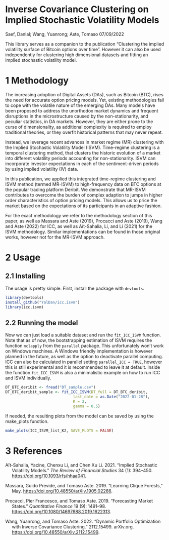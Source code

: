Inverse Covariance Clustering on Implied Stochastic Volatility Models
================
Saef, Danial; Wang, Yuanrong; Aste, Tomaso
07/09/2022

This library serves as a companion to the publication “Clustering the
implied volatility surface of Bitcoin options over time”. However it can
also be used independently for clustering high dimensional datasets and
fitting an implied stochastic volatility model.

# 1 Methodology

The increasing adoption of Digital Assets (DAs), such as Bitcoin (BTC),
rises the need for accurate option pricing models. Yet, existing
methodologies fail to cope with the volatile nature of the emerging DAs.
Many models have been proposed to address the unorthodox market dynamics
and frequent disruptions in the microstructure caused by the
non-stationarity, and peculiar statistics, in DA markets. However, they
are either prone to the curse of dimensionality, as additional
complexity is required to employ traditional theories, or they overfit
historical patterns that may never repeat.

Instead, we leverage recent advances in market regime (MR) clustering
with the Implied Stochastic Volatility Model (ISVM). Time-regime
clustering is a temporal clustering method, that clusters the historic
evolution of a market into different volatility periods accounting for
non-stationarity. ISVM can incorporate investor expectations in each of
the sentiment-driven periods by using implied volatility (IV) data.

In this publication, we applied this integrated time-regime clustering
and ISVM method (termed MR-ISVM) to high-frequency data on BTC options
at the popular trading platform Deribit. We demonstrate that MR-ISVM
contributes to overcome the burden of complex adaption to jumps in
higher order characteristics of option pricing models. This allows us to
price the market based on the expectations of its participants in an
adaptive fashion.

For the exact methodology we refer to the methodology section of this
paper, as well as Massara and Aste (2019), Procacci and Aste (2019),
Wang and Aste (2022) for ICC, as well as Aït-Sahalia, Li, and Li (2021)
for the ISVM methodology. Similar implementations can be found in those
original works, however not for the MR-ISVM approach.

# 2 Usage

## 2.1 Installing

The usage is pretty simple. First, install the package with `devtools`.

``` r
library(devtools)
install_github("YalDan/icc.isvm")
library(icc.isvm)
```

## 2.2 Running the model

Now we can just load a suitable dataset and run the `fit_ICC_ISVM`
function. Note that as of now, the bootstrapping estimation of ISVM
requires the function `mclapply` from the `parallel` package. This
unfortunately won’t work on Windows machines. A Windows friendly
implementation is however planned in the future, as well as the option
to deactivate parallel computing. ICC can also be calculated in parallel
setting `parallel_ICC = TRUE`, however this is still experimental and it
is recommended to leave it at default. Inside the function
`fit_ICC_ISVM` is also a minimalistic example on how to run ICC and ISVM
individually.

``` r
DT_BTC_deribit <- fread("DT_sample.csv")
DT_BTC_deribit_sample <- fit_ICC_ISVM(DT_full = DT_BTC_deribit,
                              last_date = as.Date("2022-01-28"),
                              K = 2,
                              gamma = 0.5)
```

If needed, the resulting plots from the model can be saved by using the
make_plots function.

``` r
make_plots(ICC_ISVM_list_K2, SAVE_PLOTS = FALSE)
```

# 3 References

<div id="refs" class="references csl-bib-body hanging-indent">

<div id="ref-ait-sahalia_implied_2021" class="csl-entry">

Aït-Sahalia, Yacine, Chenxu Li, and Chen Xu Li. 2021. “Implied
Stochastic Volatility Models.” *The Review of Financial Studies* 34 (1):
394–450. <https://doi.org/10.1093/rfs/hhaa041>.

</div>

<div id="ref-massara_learning_2019" class="csl-entry">

Massara, Guido Previde, and Tomaso Aste. 2019. “Learning Clique
Forests,” May. <https://doi.org/10.48550/arXiv.1905.02266>.

</div>

<div id="ref-procacci_forecasting_2019" class="csl-entry">

Procacci, Pier Francesco, and Tomaso Aste. 2019. “Forecasting Market
States.” *Quantitative Finance* 19 (9): 1491–98.
<https://doi.org/10.1080/14697688.2019.1622313>.

</div>

<div id="ref-wang_dynamic_2022" class="csl-entry">

Wang, Yuanrong, and Tomaso Aste. 2022. “Dynamic Portfolio Optimization
with Inverse Covariance Clustering.” 2112.15499. arXiv.org.
<https://doi.org/10.48550/arXiv.2112.15499>.

</div>

</div>
